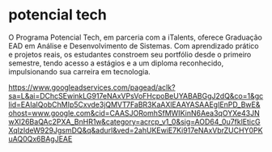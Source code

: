 
# potencial tech

O Programa Potencial Tech, em parceria com a iTalents, oferece Graduação EAD em Análise e Desenvolvimento de Sistemas. Com aprendizado prático e projetos reais, os estudantes constroem seu portfólio desde o primeiro semestre, tendo acesso a estágios e a um diploma reconhecido, impulsionando sua carreira em tecnologia.

https://www.googleadservices.com/pagead/aclk?sa=L&ai=DChcSEwinkLG917eNAxVPsVoFHcpoBeUYABABGgJ2dQ&co=1&gclid=EAIaIQobChMIp5Cxvde3jQMVT7FaBR3KaAXlEAAYASAAEgIEnPD_BwE&ohost=www.google.com&cid=CAASJORomhSfMWIKinN6Aea3qOYXe43JNwXl26BaQAc2PXA_BnHR1w&category=acrcp_v1_0&sig=AOD64_0u7fklEticGXqIzIdeW929JgsmDQ&q&adurl&ved=2ahUKEwiE7Ki917eNAxVbrZUCHY0PKuAQ0Qx6BAgJEAE